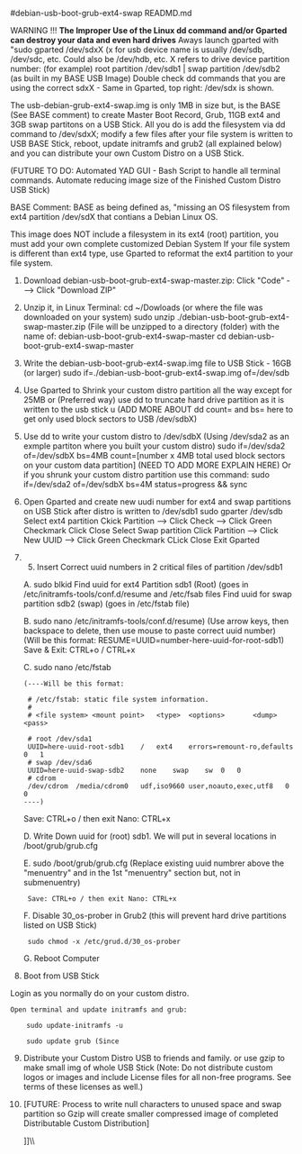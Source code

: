 #debian-usb-boot-grub-ext4-swap READMD.md

WARNING !!! **The Improper Use of the Linux dd command and/or Gparted can destroy your data and even hard drives** 
		Aways launch gparted with "sudo gparted /dev/sdxX (x for usb device name is usually /dev/sdb, /dev/sdc, etc. Could also be /dev/hdb, etc.
		X refers to drive device partition number: (for example) root partition /dev/sdb1 | swap partition /dev/sdb2 (as built in my BASE USB Image)
		Double check dd commands that you are using the correct sdxX - Same in Gparted, top right: /dev/sdx is shown.
		
The usb-debian-grub-ext4-swap.img is only 1MB in size but, is the BASE (See BASE comment) to create Master Boot Record, Grub, 11GB ext4 and 3GB swap partitons on a USB Stick. All you do is add the filesystem via dd command to /dev/sdxX; modify a few files after your file system is written to USB BASE Stick, reboot, update initramfs and grub2 (all explained below) and you can distribute your own Custom Distro on a USB Stick. 

(FUTURE TO DO: Automated YAD GUI - Bash Script to handle all terminal commands. Automate reducing image size of the Finished Custom Distro USB Stick)


BASE Comment: BASE as being defined as, "missing an OS filesystem from ext4 partition /dev/sdX that contians a Debian Linux OS.

This image does NOT include a filesystem in its ext4 (root) partition, you must add your own complete customized Debian System
If your file system is different than ext4 type, use Gparted to reformat the ext4 partition to your file system.

1. Download debian-usb-boot-grub-ext4-swap-master.zip:
	Click "Code" ---> Click "Download ZIP"

2. Unzip it, in Linux Terminal: 
    cd ~/Dowloads (or where the file was downloaded on your system)
    sudo unzip ./debian-usb-boot-grub-ext4-swap-master.zip 
    (File will be unzipped to a directory (folder) with the name of: debian-usb-boot-grub-ext4-swap-master
    cd debian-usb-boot-grub-ext4-swap-master
    
3. Write the debian-usb-boot-grub-ext4-swap.img file to USB Stick - 16GB (or larger)
    sudo if=./debian-usb-boot-grub-ext4-swap.img of=/dev/sdb

4. Use Gparted to Shrink your custom distro partition all the way except for 25MB or 
	(Preferred way) use dd to truncate hard drive partition as it is written to the usb stick u
  	(ADD MORE ABOUT dd count= and bs= here to get only used block sectors to USB /dev/sdbX)
	
5. Use dd to write your custom distro to /dev/sdbX (Using /dev/sda2 as an exmple partiton where you built your custom distro)
    sudo if=/dev/sda2 of=/dev/sdbX bs=4MB count=[number x 4MB total used block sectors on your custom data partition]
    (NEED TO ADD MORE EXPLAIN HERE)
    Or if you shrunk your custom distro partition use this command:
    sudo if=/dev/sda2 of=/dev/sdbX bs=4M status=progress && sync

6. Open Gparted and create new uudi number for ext4 and swap partitions on USB Stick after distro is written to /dev/sdb1
    sudo gparter /dev/sdb
    Select ext4 partition
	    Ckick Partition --> Click Check	--> Click Green Checkmark
  	  Click Close
	  Select Swap partition
	    Click Partition --> Click New UUID --> Click Green Checkmark
	    CLick Close 
	  Exit Gparted
  
7. 5. Insert Correct uuid numbers in 2 critical files of partition /dev/sdb1

	A. sudo blkid 
		Find uuid for ext4 Partition sdb1 (Root) (goes in /etc/initramfs-tools/conf.d/resume and /etc/fsab files
		Find uuid for swap partition sdb2 (swap) (goes in /etc/fstab file)

	B. sudo nano /etc/initramfs-tools/conf.d/resume) (Use arrow keys, then backspace to delete, then use mouse to paste correct uuid number)
	   	(Will be this format: RESUME=UUID=number-here-uuid-for-root-sdb1)
		Save & Exit: CTRL+o / CTRL+x

	C. sudo nano /etc/fstab

	   (----Will be this format: 

		# /etc/fstab: static file system information.
		#
		# <file system> <mount point>   <type>  <options>       <dump>  <pass>
		
		# root /dev/sda1
		UUID=here-uuid-root-sdb1	/	ext4	errors=remount-ro,defaults	0	1
		# swap /dev/sda6
		UUID=here-uuid-swap-sdb2	none	swap	sw	0	0
		# cdrom
		/dev/cdrom	/media/cdrom0	udf,iso9660	user,noauto,exec,utf8	0	0
	   ----)

	Save: CTRL+o / then exit Nano: CTRL+x

	D. Write Down uuid for (root) sdb1. We will put in several locations in /boot/grub/grub.cfg

	E. sudo /boot/grub/grub.cfg 
		(Replace existing uuid numbrer above the "menuentry" and in the 1st "menuentry" section but, not in submenuentry)

		Save: CTRL+o / then exit Nano: CTRL+x

	F. Disable 30_os-prober in Grub2 (this will prevent hard drive partitions listed on USB Stick)

		sudo chmod -x /etc/grud.d/30_os-prober

	G. Reboot Computer

8. Boot from USB Stick

  Login as you normally do on your custom distro.
  
	Open terminal and update initramfs and grub:

		sudo update-initramfs -u

		sudo update grub (Since 

9. Distribute your Custom Distro USB to friends and family. or use gzip to make small img of whole USB Stick
	(Note: Do not distribute custom logos or images and include License files for all non-free programs. See terms of these licenses as well.)

10. [FUTURE: Process to write null characters to unused space and swap partition so Gzip will create smaller compressed image of completed Distributable Custom Distribution]
     
     ]]\\\


